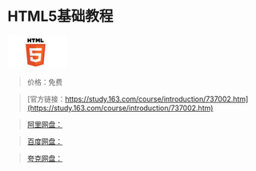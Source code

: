 # HTML5基础教程

![img](../../../assets/study163/free/6619083088955794571.jpg)

> 价格：免费

> [官方链接：https://study.163.com/course/introduction/737002.htm](https://study.163.com/course/introduction/737002.htm)

> [阿里网盘：]()

> [百度网盘：]()

> [夸克网盘：]()
